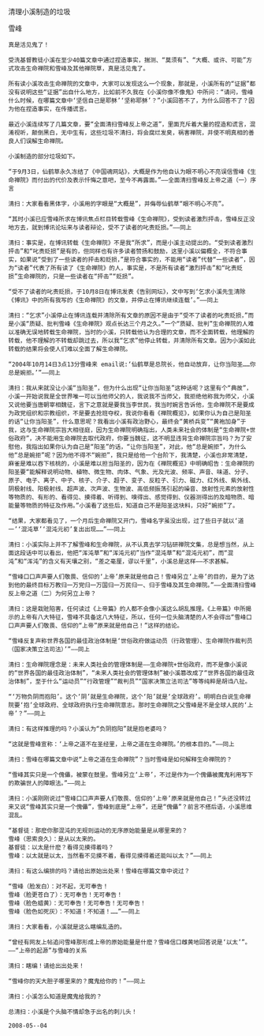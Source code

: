 清理小溪制造的垃圾

雪峰


    真是活见鬼了！

    受洗基督教徒小溪在至少40篇文章中通过捏造事实，揣测、“莫须有”、“大概、或许、可能”方式攻击生命禅院和雪峰及其他禅院草，真是活见鬼了。

    所有读小溪攻击生命禅院的文章中，大家可以发现这么一个现象，那就是，小溪所有的“证据”都没有说明这些“证据”出自什么地方，比如前不久我在《小溪你像不像鬼》中所问：“请问，雪峰什么时候，在哪篇文章中‘坚信自己是耶稣’‘坚称耶稣’？”小溪回答不了，为什么回答不了？因为他在捏造事实，在传播谎言。

    最近小溪连续写了几篇文章，要“全面清扫雪峰反上帝之道”，里面充斥着大量的捏造和谎言，混淆视听，颠倒黑白，无中生有，这些垃圾不清扫，将会腐烂发臭，祸害禅院，并使不明真相的善良人们误解生命禅院。

    小溪制造的部分垃圾如下。

    “于9月3日，仙鹤草永久冻结了《中国魂网站》，大概是作为他自认为眼不明心不亮误信雪峰《生命禅院》而付出的代价及表示忏悔之意吧，至今不再露面。”——全面清扫雪峰反上帝之道（一）序言

    清扫：大家看看黑体字，小溪用的字眼是“大概是”，并侮辱仙鹤草“眼不明心不亮”。

    “其时小溪已应雪峰所求在博讯焦点栏目转载雪峰《生命禅院》，受到读者激烈抨击，雪峰反正没地方去，就到博讯论坛来与读者辩论，受不了读者的叱责贬损。”——同上

    清扫：事实是，在博讯转载《生命禅院》不是我“所求”，而是小溪主动提出的。“受到读者激烈抨击”和“叱责贬损”是有的，但同样也有许多读者赞扬和鼓励，这里小溪以偏概全，不符合事实，如果说“受到了一些读者的抨击和贬损，”是符合事实的，不能用“读者”代替“一些读者”，因为“读者”代表了所有读了《生命禅院》的人，事实是，不是所有读者“激烈抨击”和“叱责贬损”生命禅院的，只是一些读者在“抨击”“贬损”。

    “受不了读者的叱责贬损，于10月8日在博讯发表《告别网坛》，文中写到‘乞求小溪先生清除《博讯》中的所有我写的《生命禅院》的文章，并停止在博讯继续连载’。”——同上

    清扫：“乞求”小溪停止在博讯连载并清除所有文章的原因不是由于“受不了读者的叱责贬损，”而是小溪“质疑、批判雪峰《生命禅院》观点长达三个月之久。”一个“质疑、批判”生命禅院的人难以准确无误地转载生命禅院，当时的小溪，只转载他认为合理的文章，而不全面转载，他理解的转载，他不理解的不转载却跳过去，所以我“乞求”他停止转载，并清除所有文章。因为小溪如此转载的结果将会使人们难以全面了解生命禅院。

    “2004年10月14日3点13分雪峰来 email说:‘仙鹤草是总院长，他自动放弃，让你当阳圣……你总是婉拒。’”——同上

    清扫：我从来就没让小溪“当阳圣”，但为什么出现“让你当阳圣”这种话呢？这里有个“典故”，小溪一开始说我是全世界唯一可以当他师父的人，我说我不当师父，我拒绝他称我为师父，小溪又说他要当唐朝宰相魏征，言下之意就是要我当李世民，我当时婉言告诉他，生命禅院不是要成为政党组织和宗教组织，不是要去抢班夺权，我说你看看《禅院概览》，如果你认为自己是阳圣的话“让你当阳圣”，什么意思呢？我看出小溪有政治野心，最终会“黄桥兵变”“黄袍加身”于我，这与生命禅院宗旨大相径庭，因为生命禅院明确指出，人类未来社会的体制是“生命禅院+世俗政府”，决不能用生命禅院去取代政府，你要当魏征，这不明显违背生命禅院宗旨吗？为了安慰他，我指出如果你认为自己是“阳圣”的话，“让你当阳圣”，对此，他“总是婉拒”，为什么他“总是婉拒”呢？因为他不得不“婉拒”，我只是给他一个台阶下，我清楚，小溪也非常清楚，麻雀是难以吞下核桃的，小溪是难以担当阳圣的，因为在《禅院概览》中明确昭告：生命禅院的阳圣要“能解释说明动物、植物、微生物、肉体、气象、光及光波、频率、声音、味道、分子、原子、电子、离子、中子、核子、介子、超子、变子、反粒子、引力、磁力、红外线、紫外线、阴极射线、阳极射线、超声波、次声波、生物波、高低频振荡引起的噪音、放射性元素的放射性等物质的、有形的、看得见、摸得着、听得到、嗅得出、感觉得到、仪器测得出的及暗物质、暗能量等物质的特征及作用。”小溪看了这些后，知道自己不是阳圣这块料，只好“婉拒”了。

    “结果，大家都看见了，一个月后生命禅院又开门，雪峰名字虽没出现，过了些日子就以‘道一’‘混沌草’‘混沌元初’复出出现……”——同上

    清扫：小溪实际上并不了解雪峰和生命禅院，从不认真去学习钻研禅院文集，总是想当然，从上面这段话中可以看出，他把“浑沌草”和“浑沌元初”当作“混沌草”和“混沌元初”，而“混沌”和“浑沌”的含义有天壤之别，“差之毫厘，谬以千里”，小溪总是这样——不求甚解。

    “雪峰口口声声要人们敬畏、信仰的‘上帝’原来就是他自己！雪峰另立‘上帝’的目的，是为了达到他的最终目标万教归一万党归一万国归一万民归一、归于雪峰及其生命禅院。”——全面清扫雪峰反上帝之道（二）为何另立上帝？

    清扫：这是栽赃陷害，任何读过《上帝篇》的人都不会像小溪这么胡乱推理。《上帝篇》中所揭示的上帝有八大特征，雪峰不具备这八大特征，所以，任何一位头脑清楚的人不会得出“雪峰口口声声要人们敬畏、信仰的“上帝”原来就是他自己！”这样的结论。

    “雪峰反复声称世界各国的最佳政治体制是‘世俗政府做运动员（行政管理）、生命禅院作裁判员（国家决策立法司法）’”——同上

    清扫：生命禅院理念是：未来人类社会的管理体制是——生命禅院+世俗政府，而不是像小溪说的“世界各国的最佳政治体制”，“未来人类社会的管理体制”被小溪篡改成了“世界各国的最佳政治体制”，至于什么“运动员”“行政管理”“裁判员”“国家决策立法司法”等等纯粹是胡诌八扯。

    “‘万物负阴而抱阳’。这个‘阴’就是生命禅院，这个‘阳’就是‘全球政府’。明明白白说生命禅院要‘抱’全球政府、全球政府执行生命禅院意志。那时生命禅院之父雪峰是不是全球人民的‘上帝’？”——同上

    清扫：有这样推理的吗？小溪认为“负阴抱阳”就是抱老婆吗？

    “这就是雪峰宣称：‘上帝之道不在圣经里，上帝之道在生命禅院。’的根本目的。”——同上

    清扫：雪峰在哪篇文章中说“上帝之道在生命禅院”？当时雪峰是如何解释生命禅院的？

    “雪峰其实只是一个傀儡，被蒙在鼓里。雪峰另立‘上帝’，不过是作为一个傀儡被魔鬼利用写下的欺骗世人的障眼法。”——同上

    清扫：小溪刚刚说过“雪峰口口声声要人们敬畏、信仰的‘上帝’原来就是他自己！”头还没转过来又说“雪峰其实只是一个傀儡”，雪峰到底是“上帝”，还是“傀儡”？前言不搭后语，小溪思维混乱。

    “基督徒：那麽你那混沌的无规则运动的无序原始能量是从哪里来的？
    雪峰（思索良久）：是从以太来的。
    基督徒：以太是什麽？看得见摸得着吗？
    雪峰：以太就是以太，当然看不见摸不着，看得见摸得着还能叫以太？”——同上

    清扫：有这么编排的吗？请给出原始出处来！雪峰在哪篇文章中说过？

    “雪峰（脸发白）：对不起，无可奉告！
    雪峰（脸更苍白了）：无可奉告！无可奉告！
    雪峰（脸色蜡黄）：无可奉告！无可奉告！无可奉告！
    雪峰（脸色如死灰）：不知道！不知道！……”——同上

    清扫：大家看看，小溪就是这么瞎编乱造的。

    “曾经有网友上帖追问雪峰那形成上帝的原始能量是什麽？雪峰信口雌黄地回答说是‘以太’”。——“上帝的起源”与雪峰的关系

    清扫：瞎编！请给出出处来！

    “雪峰你的天大胆子哪里来的？魔鬼给你的！”——同上

    清扫：小溪怎么知道是魔鬼给我的？

    总清扫：小溪是个头脑不情却急于出名的刺儿头！

    2008-05--04



